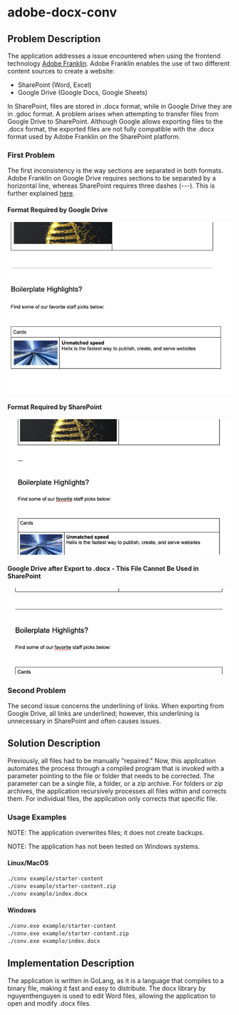 # adobe-docx-conv

## Problem Description

The application addresses a issue encountered when using the frontend technology [Adobe Franklin](https://aem.live/). Adobe Franklin enables the use of two different content sources to create a website:

- SharePoint (Word, Excel)
- Google Drive (Google Docs, Google Sheets)

In SharePoint, files are stored in .docx format, while in Google Drive they are in .gdoc format. A problem arises when attempting to transfer files from Google Drive to SharePoint.
Although Google allows exporting files to the .docx format, the exported files are not fully compatible with the .docx format used by Adobe Franklin on the SharePoint platform.

### First Problem

The first inconsistency is the way sections are separated in both formats. Adobe Franklin on Google Drive requires sections to be separated by a horizontal line, whereas SharePoint requires three dashes (---). This is further explained [here](https://www.aem.live/docs/authoring#sections).

#### Format Required by Google Drive

![Google Drive Example](./docs/googledrive.png)

#### Format Required by SharePoint

![Share Point Example](./docs/sharepoint.png)

#### Google Drive after Export to .docx - This File Cannot Be Used in SharePoint

![Google Drive Example](./docs/googledriveexport.png)

### Second Problem

The second issue concerns the underlining of links. When exporting from Google Drive, all links are underlined; however, this underlining is unnecessary in SharePoint and often causes issues.

## Solution Description

Previously, all files had to be manually "repaired." Now, this application automates the process through a compiled program that is invoked with a parameter pointing to the file or folder that needs to be corrected. The parameter can be a single file, a folder, or a zip archive.
For folders or zip archives, the application recursively processes all files within and corrects them.
For individual files, the application only corrects that specific file.

### Usage Examples

NOTE: The application overwrites files; it does not create backups.

NOTE: The application has not been tested on Windows systems.

#### Linux/MacOS

```bash
./conv example/starter-content
./conv example/starter-content.zip
./conv example/index.docx
```

#### Windows

```bash
./conv.exe example/starter-content
./conv.exe example/starter-content.zip
./conv.exe example/index.docx
```

## Implementation Description

The application is written in GoLang, as it is a language that compiles to a binary file, making it fast and easy to distribute.
The docx library by nguyenthenguyen is used to edit Word files, allowing the application to open and modify .docx files.
